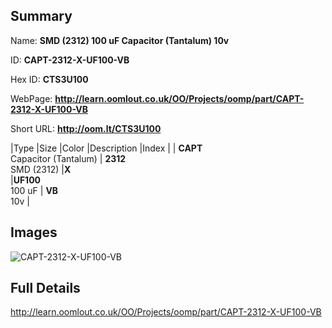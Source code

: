 

## Summary
 
Name: __SMD (2312) 100 uF Capacitor (Tantalum) 10v__

ID: __CAPT-2312-X-UF100-VB__

Hex ID: __CTS3U100__

WebPage: __http://learn.oomlout.co.uk/OO/Projects/oomp/part/CAPT-2312-X-UF100-VB__

Short URL: __http://oom.lt/CTS3U100__


|Type   |Size   |Color   |Description   |Index   |
| __CAPT__ <br>Capacitor (Tantalum)  | __2312__<br>SMD (2312)   |__X__<br>    |__UF100__<br>100 uF    | __VB__<br> 10v |


## Images
![CAPT-2312-X-UF100-VB](http://oomlout.com/oomp-gen/parts/CAPT-2312-X-UF100-VB/CAPT-2312-X-UF100-VB_420.jpg)

## Full Details

 http://learn.oomlout.co.uk/OO/Projects/oomp/part/CAPT-2312-X-UF100-VB

